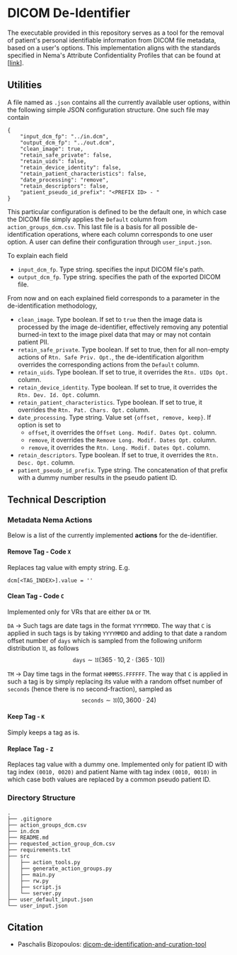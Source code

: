 # DICOM De-Identifier

The executable provided in this repository serves as a tool for the removal of patient's personal identifiable information from DICOM file metadata, based on a user's options. This implementation aligns with the standards specified in Nema's Attribute Confidentiality Profiles that can be found at [[link](https://dicom.nema.org/medical/dicom/current/output/chtml/part15/chapter_e.html)].

## Utilities

A file named as `.json` contains all the currently available user options, within the following simple JSON configuration structure. One such file may contain
```
{
    "input_dcm_fp": "../in.dcm",
    "output_dcm_fp": "../out.dcm",
    "clean_image": true,
    "retain_safe_private": false,
    "retain_uids": false,
    "retain_device_identity": false,
    "retain_patient_characteristics": false,
    "date_processing": "remove",
    "retain_descriptors": false,
    "patient_pseudo_id_prefix": "<PREFIX ID> - "
}
```
This particular configuration is defined to be the default one, in which case the DICOM file simply applies the `Default` column from `action_groups_dcm.csv`. This last file is a basis for all possible de-identification operations, where each column corresponds to one user option. A user can define their configuration through `user_input.json`.

To explain each field

- `input_dcm_fp`. Type string. specifies the input DICOM file's path.
- `output_dcm_fp`. Type string. specifies the path of the exported DICOM file.

From now and on each explained field corresponds to a parameter in the de-identification methodology, 

- `clean_image`. Type boolean. If set to `true` then the image data is processed by the image de-identifier, effectively removing any potential burned-in text to the image pixel data that may or may not contain patient PII.
- `retain_safe_private`. Type boolean. If set to true, then for all non-empty actions of `Rtn. Safe Priv. Opt.`, the de-identification algorithm overrides the corresponding actions from the `Default` column.
- `retain_uids`. Type boolean. If set to true, it overrides the `Rtn. UIDs Opt.` column.
- `retain_device_identity`. Type boolean. If set to true, it overrides the `Rtn. Dev. Id. Opt.` column.
- `retain_patient_characteristics`. Type boolean. If set to true, it overrides the `Rtn. Pat. Chars. Opt.` column.
- `date_processing`. Type string. Value set `{offset, remove, keep}`. If option is set to
    - `offset`, it overrides the `Offset Long. Modif. Dates Opt.` column.
    - `remove`, it overrides the `Remove Long. Modif. Dates Opt.` column.
    - `remove`, it overrides the `Rtn. Long. Modif. Dates Opt.` column.
- `retain_descriptors`. Type boolean. If set to true, it overrides the `Rtn. Desc. Opt.` column.
- `patient_pseudo_id_prefix`. Type string. The concatenation of that prefix with a dummy number results in the pseudo patient ID.

## Technical Description

### Metadata Nema Actions

Below is a list of the currently implemented **actions** for the de-identifier.

#### Remove Tag - Code `X`

Replaces tag value with empty string. E.g.
```
dcm[<TAG_INDEX>].value = ''
```

#### Clean Tag - Code `C`

Implemented only for VRs that are either `DA` or `TM`.

`DA` -> Such tags are date tags in the format `YYYYMMDD`. The way that `C` is applied in such tags is by taking `YYYYMMDD` and adding to that date a random offset number of $\texttt{days}$ which is sampled from the following uniform distribution $\mathfrak{U}$, as follows
$$
\texttt{days} \sim \mathfrak{U}(365 \cdot 10, 2 \cdot (365 \cdot 10))
$$

`TM` -> Day time tags in the format `HHMMSS.FFFFFF`. The way that `C` is applied in such a tag is by simply replacing its value with a random offset number of $\texttt{seconds}$ (hence there is no second-fraction), sampled as
$$
\texttt{seconds} \sim \mathfrak{U}(0, 3600 \cdot 24)
$$

#### Keep Tag - `K`

Simply keeps a tag as is.

#### Replace Tag - `Z`

Replaces tag value with a dummy one. Implemented only for patient ID with tag index `(0010, 0020)` and patient Name with tag index `(0010, 0010)` in which case both values are replaced by a common pseudo patient ID.

### Directory Structure

```
.
├── .gitignore
├── action_groups_dcm.csv
├── in.dcm
├── README.md
├── requested_action_group_dcm.csv
├── requirements.txt
├── src
│   ├── action_tools.py
│   ├── generate_action_groups.py
│   ├── main.py
│   ├── rw.py
│   ├── script.js
│   └── server.py
├── user_default_input.json
└── user_input.json
```

## Citation

- Paschalis Bizopoulos: [dicom-de-identification-and-curation-tool](https://github.com/pbizopoulos/dicom-de-identification-and-curation-tool)